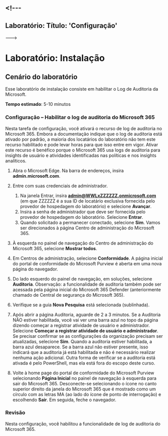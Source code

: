 <a name="---"></a><!---
---
Laboratório: Título: 'Configuração'
---
--->

# <a name="lab-setup"></a>Laboratório: Instalação

## <a name="lab-scenario"></a>Cenário do laboratório

Esse laboratório de instalação consiste em habilitar o Log de Auditoria da Microsoft.

**Tempo estimado**: 5-10 minutos

### <a name="setup---enable-microsoft-365-audit-log"></a>Configuração – Habilitar o log de auditoria do Microsoft 365

Nesta tarefa de configuração, você ativará o recurso de log de auditoria no Microsoft 365.  Embora a documentação indique que o log de auditoria está ativado por padrão, a maioria dos locatários do laboratório não tem este recurso habilitado e pode levar horas para que isso entre em vigor.  Ativar este recurso é benéfico porque o Microsoft 365 usa logs de auditoria para insights de usuário e atividades identificadas nas políticas e nos insights analíticos.

1. Abra o Microsoft Edge. Na barra de endereços, insira **admin.microsoft.com**.

1. Entre com suas credenciais de administrador.
    1. Na janela Entrar, insira **admin@WWLxZZZZZZ.onmicrosoft.com** (em que ZZZZZZ é a sua ID de locatário exclusiva fornecida pelo provedor de hospedagem do laboratório) e selecione **Avançar**.
    1. Insira a senha de administrador que deve ser fornecida pelo provedor de hospedagem do laboratório. Selecione **Entrar**.
    1. Quando solicitado a permanecer conectado, selecione **Sim**. Vamos ser direcionados à página Centro de administração do Microsoft 365.

1. À esquerda no painel de navegação do Centro de administração do Microsoft 365, selecione **Mostrar todos**.

1. Em Centros de administração, selecione **Conformidade**.  A página inicial do portal de conformidade do Microsoft Purview é aberta em uma nova página do navegador.  

1. Do lado esquerdo do painel de navegação, em soluções, selecione **Auditoria**.  Observação: a funcionalidade de auditoria também pode ser acessada pela página inicial do Microsoft 365 Defender (anteriormente chamado de Central de segurança do Microsoft 365).

1. Verifique se a guia **Nova Pesquisa** está selecionada (sublinhada).

1. Após abrir a página Auditoria, aguarde de 2 a 3 minutos.  Se a Auditoria NÃO estiver habilitada, você vai ver uma barra azul no topo da página dizendo começar a registrar atividade de usuário e administrador.  Selecione **Começar a registrar atividade de usuário e administrador**.  Se precisar confirmar se as configurações da organização precisam ser atualizadas, selecione **Sim**. Quando a auditoria estiver habilitada, a barra azul desaparece.  Se a barra azul não estiver presente, isso indicará que a auditoria já está habilitada e não é necessário realizar nenhuma ação adicional.  Outra forma de verificar se a auditoria está ativada é pelo PowerShell, mas ela está fora do escopo deste curso.

1. Volte à home page do portal de conformidade do Microsoft Purview selecionando **Página Inicial** no painel de navegação à esquerda para sair do Microsoft 365. Desconecte-se selecionando o ícone no canto superior direito da janela do Microsoft 365 que é mostrado como um círculo com as letras MA (ao lado do ícone de ponto de interrogação) e escolhendo **Sair**. Em seguida, feche o navegador.

### <a name="review"></a>Revisão

Nesta configuração, você habilitou a funcionalidade de log de auditoria do Microsoft 365.
